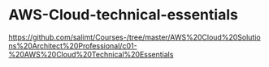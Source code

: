 # AWS-Cloud-technical-essentials
https://github.com/salimt/Courses-/tree/master/AWS%20Cloud%20Solutions%20Architect%20Professional/c01-%20AWS%20Cloud%20Technical%20Essentials
